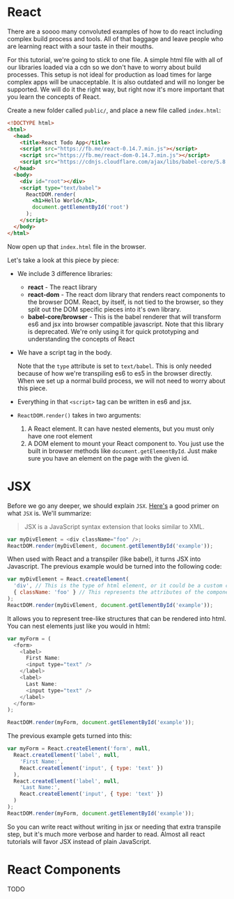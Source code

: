 # React

There are a soooo many convoluted examples of how to do react including complex
build process and tools. All of that baggage and leave people who are learning
react with a sour taste in their mouths.

For this tutorial, we're going to stick to one file. A simple html file with all
of our libraries loaded via a cdn so we don't have to worry about build
processes. This setup is not ideal for production as load times for large
complex apps will be unacceptable. It is also outdated and will no longer be
supported. We will do it the right way, but right now it's more important that
you learn the concepts of React.

Create a new folder called `public/`, and place a new file called `index.html`:

```html
<!DOCTYPE html>
<html>
  <head>
    <title>React Todo App</title>
    <script src="https://fb.me/react-0.14.7.min.js"></script>
    <script src="https://fb.me/react-dom-0.14.7.min.js"></script>
    <script src="https://cdnjs.cloudflare.com/ajax/libs/babel-core/5.8.23/browser.min.js"></script>
  </head>
  <body>
    <div id="root"></div>
    <script type="text/babel">
      ReactDOM.render(
        <h1>Hello World</h1>,
        document.getElementById('root')
      );
    </script>
  </body>
</html>
```

Now open up that `index.html` file in the browser.

Let's take a look at this piece by piece:

- We include 3 difference libraries:
  - **react** - The react library
  - **react-dom** - The react dom library that renders react components to
    the browser DOM. React, by itself, is not tied to the browser, so they split
    out the DOM specific pieces into it's own library.
  - **babel-core/browser** - This is the babel renderer that will transform es6
    and jsx into browser compatible javascript. Note that this library is
    deprecated. We're only using it for quick prototyping and understanding the
    concepts of React

- We have a script tag in the body.

  Note that the `type` attribute is set to `text/babel`. This is only needed
  because of how we're transpiling es6 to es5 in the browser directly. When we
  set up a normal build process, we will not need to worry about this piece.

- Everything in that `<script>` tag can be written in es6 and
  jsx.

- `ReactDOM.render()` takes in two arguments:
  1. A React element. It can have nested elements, but you must only have one
    root element
  2. A DOM element to mount your React component to. You just use the built in
    browser methods like `document.getElementById`. Just make sure you have an
    element on the page with the given id.

# JSX

Before we go any deeper, we should explain `JSX`. [Here's][jsx] a good primer on
what `JSX` is. We'll summarize:

> JSX is a JavaScript syntax extension that looks similar to XML.

```js
var myDivElement = <div className="foo" />;
ReactDOM.render(myDivElement, document.getElementById('example'));
```

When used with React and a transpiler (like babel), it turns JSX into
Javascript. The previous example would be turned into the following code:

```js
var myDivElement = React.createElement(
  'div', // This is the type of html element, or it could be a custom component
  { className: 'foo' } // This represents the attributes of the component
);
ReactDOM.render(myDivElement, document.getElementById('example'));
```

It allows you to represent tree-like structures that can be rendered into html.
You can nest elements just like you would in html:

```js
var myForm = (
  <form>
    <label>
      First Name:
      <input type="text" />
    </label>
    <label>
      Last Name:
      <input type="text" />
    </label>
  </form>
);

ReactDOM.render(myForm, document.getElementById('example'));
```

The previous example gets turned into this:

```js
var myForm = React.createElement('form', null,
  React.createElement('label', null,
    'First Name:',
    React.createElement('input', { type: 'text' })
  ),
  React.createElement('label', null,
    'Last Name:',
    React.createElement('input', { type: 'text' })
  )
);
ReactDOM.render(myForm, document.getElementById('example'));
```

So you can write react without writing in jsx or needing that extra transpile
step, but it's much more verbose and harder to read. Almost all react tutorials
will favor JSX instead of plain JavaScript.

# React Components

TODO

[jsx]: http://facebook.github.io/react/docs/jsx-in-depth.html
